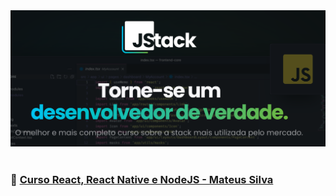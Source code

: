<div align="center">
       <img src="./projects/images/jstack.png"/>
</div>

</br>

### 🚀 [Curso React, React Native e NodeJS - Mateus Silva](https://jstack.com.br)
